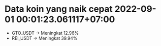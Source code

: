 # Data koin yang naik cepat 2022-09-01 00:01:23.061117+07:00

* GTO_USDT -> Meningkat 12.96%
* REI_USDT -> Meningkat 39.94%
